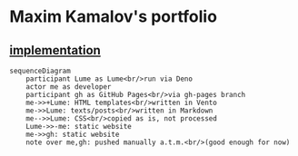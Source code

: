 # Maxim Kamalov's portfolio

## [implementation](./implementation.md)

```mermaid
sequenceDiagram
    participant Lume as Lume<br/>run via Deno
    actor me as developer
    participant gh as GitHub Pages<br/>via gh-pages branch
    me->>+Lume: HTML templates<br/>written in Vento
    me->>Lume: texts/posts<br/>written in Markdown
    me-->>Lume: CSS<br/>copied as is, not processed
    Lume->>-me: static website
    me->>gh: static website
    note over me,gh: pushed manually a.t.m.<br/>(good enough for now)
```
